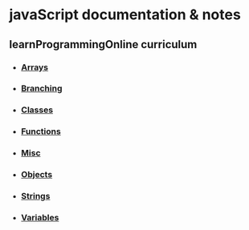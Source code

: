 

# javaScript documentation & notes

## learnProgrammingOnline curriculum

- ### [Arrays](\doc\arrays.md)
- ### [Branching](\doc\branching.md)
- ### [Classes](\doc\classes.md)
- ### [Functions](\doc\functions.md)
- ### [Misc](\doc\misc.md)
- ### [Objects](\doc\objects.md)
- ### [Strings](\doc\strings.md)
- ### [Variables](\doc\variables.md)

